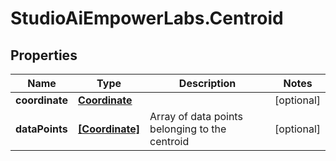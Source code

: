 # StudioAiEmpowerLabs.Centroid

## Properties

Name | Type | Description | Notes
------------ | ------------- | ------------- | -------------
**coordinate** | [**Coordinate**](Coordinate.md) |  | [optional] 
**dataPoints** | [**[Coordinate]**](Coordinate.md) | Array of data points belonging to the centroid | [optional] 



